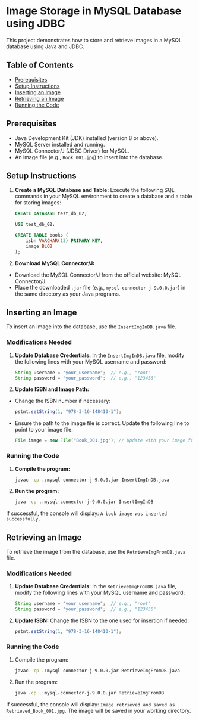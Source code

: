 # Image Storage in MySQL Database using JDBC

This project demonstrates how to store and retrieve images in a MySQL database using Java and JDBC.

## Table of Contents
- [Prerequisites](#prerequisites)
- [Setup Instructions](#setup-instructions)
- [Inserting an Image](#inserting-an-image)
- [Retrieving an Image](#retrieving-an-image)
- [Running the Code](#running-the-code)

## Prerequisites

- Java Development Kit (JDK) installed (version 8 or above).
- MySQL Server installed and running.
- MySQL Connector/J (JDBC Driver) for MySQL.
- An image file (e.g., `Book_001.jpg`) to insert into the database.

## Setup Instructions

1. **Create a MySQL Database and Table:**
   Execute the following SQL commands in your MySQL environment to create a database and a table for storing images:

   ```sql
   CREATE DATABASE test_db_02;

   USE test_db_02;

   CREATE TABLE books (
       isbn VARCHAR(13) PRIMARY KEY,
       image BLOB
   );
   ```

2. **Download MySQL Connector/J:**

- Download the MySQL Connector/J from the official website: MySQL Connector/J.
- Place the downloaded `.jar` file (e.g., `mysql-connector-j-9.0.0.jar`) in the same directory as your Java programs.

## Inserting an Image

To insert an image into the database, use the `InsertImgInDB.java` file.

### Modifications Needed

1. **Update Database Credentials:** In the `InsertImgInDB.java` file, modify the following lines with your MySQL username and password:

    ```java
    String username = "your_username";  // e.g., "root"
    String password = "your_password";  // e.g., "123456"
    ```
2. **Update ISBN and Image Path:**

- Change the ISBN number if necessary:

    ```java
    pstmt.setString(1, "978-3-16-148410-1");
    ```
- Ensure the path to the image file is correct. Update the following line to point to your image file:

    ```java
    File image = new File("Book_001.jpg"); // Update with your image filename
    ```

### Running the Code
1. **Compile the program:**

    ```bash
    javac -cp .:mysql-connector-j-9.0.0.jar InsertImgInDB.java
    ```

2. **Run the program:**

    ```bash
    java -cp .:mysql-connector-j-9.0.0.jar InsertImgInDB
    ```

If successful, the console will display: `A book image was inserted successfully.`

## Retrieving an Image
To retrieve the image from the database, use the `RetrieveImgFromDB.java` file.

### Modifications Needed

1. **Update Database Credentials:** In the `RetrieveImgFromDB.java` file, modify the following lines with your MySQL username and password:

    ```java
    String username = "your_username";  // e.g., "root"
    String password = "your_password";  // e.g., "123456"
    ```

2. **Update ISBN:** Change the ISBN to the one used for insertion if needed:

    ```java
    pstmt.setString(1, "978-3-16-148410-1");
    ```

### Running the Code

1. Compile the program:

    ```bash
    javac -cp .:mysql-connector-j-9.0.0.jar RetrieveImgFromDB.java
    ```

2. Run the program:

    ```bash
    java -cp .:mysql-connector-j-9.0.0.jar RetrieveImgFromDB
    ```

If successful, the console will display: `Image retrieved and saved as Retrieved_Book_001.jpg`. The image will be saved in your working directory.